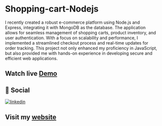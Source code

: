 # Shopping-cart-Nodejs

I recently created a robust e-commerce platform using Node.js and Express, integrating it with MongoDB as the database. The application allows for seamless management of shopping carts, product inventory, and user authentication. With a focus on scalability and performance, I implemented a streamlined checkout process and real-time updates for order tracking. This project not only enhanced my proficiency in JavaScript, but also provided me with hands-on experience in developing secure and efficient web applications.

## Watch live [Demo](https://nodejs-shopping-cart.onrender.com)

## 🔗 Social

[![linkedin](https://img.shields.io/badge/linkedin-0A66C2?style=for-the-badge&logo=linkedin&logoColor=white)](https://www.linkedin.com/in/prajilk/)
## Visit my [website](https://prajilk.github.io)
